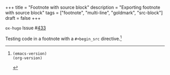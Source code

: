 +++
title = "Footnote with source block"
description = "Exporting footnote with source block"
tags = ["footnote", "multi-line", "goldmark", "src-block"]
draft = false
+++

`ox-hugo` Issue #[433](https://github.com/kaushalmodi/ox-hugo/issues/433)

Testing code in a footnote with a `#+begin_src` directive.[^fn:1]

[^fn:1]: ```elisp
    (emacs-version)
    (org-version)
    ```